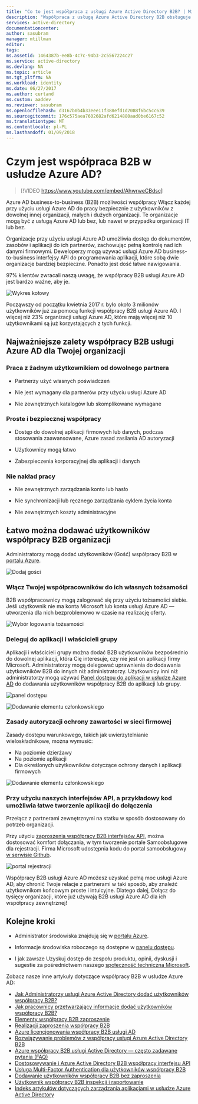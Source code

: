 ```yaml
---
title: "Co to jest współpraca z usługi Azure Active Directory B2B? | Microsoft Docs"
description: "Współpraca z usługą Azure Active Directory B2B obsługuje relacji między firmami, umożliwiając partnerom biznesowym selektywne uzyskiwanie dostępu do aplikacji firmowych."
services: active-directory
documentationcenter: 
author: sasubram
manager: mtillman
editor: 
tags: 
ms.assetid: 1464387b-ee8b-4c7c-94b3-2c5567224c27
ms.service: active-directory
ms.devlang: NA
ms.topic: article
ms.tgt_pltfrm: NA
ms.workload: identity
ms.date: 06/27/2017
ms.author: curtand
ms.custom: aaddev
ms.reviewer: sasubram
ms.openlocfilehash: d3167b0b4b33eee11f388efd1d2088f6bc5cc639
ms.sourcegitcommit: 176c575aea7602682afd6214880aad0be6167c52
ms.translationtype: MT
ms.contentlocale: pl-PL
ms.lasthandoff: 01/09/2018
---
```

# <a name="what-is-azure-ad-b2b-collaboration"></a>Czym jest współpraca B2B w usłudze Azure AD?

>[!VIDEO https://www.youtube.com/embed/AhwrweCBdsc]

Azure AD business-to-business (B2B) możliwości współpracy Włącz każdej przy użyciu usługi Azure AD do pracy bezpiecznie z użytkowników z dowolnej innej organizacji, małych i dużych organizacji. Te organizacje mogą być z usługą Azure AD lub bez, lub nawet w przypadku organizacji IT lub bez. 

Organizacje przy użyciu usługi Azure AD umożliwia dostęp do dokumentów, zasobów i aplikacji do ich partnerów, zachowując pełną kontrolę nad ich danymi firmowymi. Deweloperzy mogą używać usługi Azure AD business-to-business interfejsy API do programowania aplikacji, które sobą dwie organizacje bardziej bezpieczne. Ponadto jest dość łatwe nawigowania.

97% klientów zwracali naszą uwagę, że współpracy B2B usługi Azure AD jest bardzo ważne, aby je.

![Wykres kołowy](media/active-directory-b2b-what-is-azure-ad-b2b/97-percent-support.png)

Począwszy od początku kwietnia 2017 r. było około 3 milionów użytkowników już za pomocą funkcji współpracy B2B usługi Azure AD. I więcej niż 23% organizacji usługi Azure AD, które mają więcej niż 10 użytkownikami są już korzystających z tych funkcji.

## <a name="the-key-benefits-of-azure-ad-b2b-collaboration-to-your-organization"></a>Najważniejsze zalety współpracy B2B usługi Azure AD dla Twojej organizacji

### <a name="work-with-any-user-from-any-partner"></a>Praca z żadnym użytkownikiem od dowolnego partnera

* Partnerzy użyć własnych poświadczeń

* Nie jest wymagany dla partnerów przy użyciu usługi Azure AD

* Nie zewnętrznych katalogów lub skomplikowane wymagane

### <a name="simple-and-secure-collaboration"></a>Proste i bezpiecznej współpracy

* Dostęp do dowolnej aplikacji firmowych lub danych, podczas stosowania zaawansowane, Azure zasad zasilania AD autoryzacji

* Użytkownicy mogą łatwo

* Zabezpieczenia korporacyjnej dla aplikacji i danych

### <a name="no-management-overhead"></a>Nie nakład pracy

* Nie zewnętrznych zarządzania konto lub hasło

* Nie synchronizacji lub ręcznego zarządzania cyklem życia konta

* Nie zewnętrznych koszty administracyjne

## <a name="you-can-easily-add-b2b-collaboration-users-to-your-organization"></a>Łatwo można dodawać użytkowników współpracy B2B organizacji

Administratorzy mogą dodać użytkowników (Gość) współpracy B2B w [portalu Azure](https://portal.azure.com).

![Dodaj gości](media/active-directory-b2b-what-is-azure-ad-b2b/adding-b2b-users-admin.png)

### <a name="enable-your-collaborators-to-bring-their-own-identity"></a>Włącz Twojej współpracowników do ich własnych tożsamości

B2B współpracownicy mogą zalogować się przy użyciu tożsamości siebie. Jeśli użytkownik nie ma konta Microsoft lub konta usługi Azure AD — utworzenia dla nich bezproblemowo w czasie na realizację oferty.

![Wybór logowania tożsamości](media/active-directory-b2b-what-is-azure-ad-b2b/sign-in-identity-choice.png)

### <a name="delegate-to-application-and-group-owners"></a>Deleguj do aplikacji i właścicieli grupy 
Aplikacji i właścicieli grupy można dodać B2B użytkowników bezpośrednio do dowolnej aplikacji, która Cię interesuje, czy nie jest on aplikacji firmy Microsoft. Administratorzy mogą delegować uprawnienia do dodawania użytkowników B2B do innych niż administratorzy. Użytkownicy inni niż administratorzy mogą używać [Panel dostępu do aplikacji w usłudze Azure AD](https://myapps.microsoft.com) do dodawania użytkowników współpracy B2B do aplikacji lub grupy.

![panel dostępu](media/active-directory-b2b-what-is-azure-ad-b2b/access-panel.png)

![Dodawanie elementu członkowskiego](media/active-directory-b2b-what-is-azure-ad-b2b/add-member.png)

### <a name="authorization-policies-protect-your-corporate-content"></a>Zasady autoryzacji ochrony zawartości w sieci firmowej

Zasady dostępu warunkowego, takich jak uwierzytelnianie wieloskładnikowe, można wymusić:
- Na poziomie dzierżawy
- Na poziomie aplikacji
- Dla określonych użytkowników dotyczące ochrony danych i aplikacji firmowych

![Dodawanie elementu członkowskiego](media/active-directory-b2b-what-is-azure-ad-b2b/add-member.png)

### <a name="use-our-apis-and-sample-code-to-easily-build-applications-to-onboard"></a>Przy użyciu naszych interfejsów API, a przykładowy kod umożliwia łatwe tworzenie aplikacji do dołączenia
Przełącz z partnerami zewnętrznymi na statku w sposób dostosowany do potrzeb organizacji.

Przy użyciu [zaproszenia współpracy B2B interfejsów API](https://developer.microsoft.com/graph/docs/api-reference/v1.0/resources/invitation), można dostosować komfort dołączania, w tym tworzenie portale Samoobsługowe dla rejestracji. Firma Microsoft udostępnia kodu do portal samoobsługowy [w serwisie Github](https://github.com/Azure/active-directory-dotnet-graphapi-b2bportal-web).

![portal rejestracji](media/active-directory-b2b-what-is-azure-ad-b2b/sign-up-portal.png)

Współpracy B2B usługi Azure AD możesz uzyskać pełną moc usługi Azure AD, aby chronić Twoje relacje z partnerami w taki sposób, aby znaleźć użytkownikom końcowym proste i intuicyjne. Dlatego dalej, Dołącz do tysięcy organizacji, które już używają B2B usługi Azure AD dla ich współpracy zewnętrznej!

## <a name="next-steps"></a>Kolejne kroki

* Administrator środowiska znajdują się w [portalu Azure](https://portal.azure.com).

* Informacje środowiska roboczego są dostępne w [panelu dostępu](https://myapps.microsoft.com).

* I jak zawsze Uzyskuj dostęp do zespołu produktu, opinii, dyskusji i sugestie za pośrednictwem naszego [społeczność techniczna Microsoft](https://techcommunity.microsoft.com/t5/Azure-Active-Directory-B2B/bd-p/AzureAD_B2b).

Zobacz nasze inne artykuły dotyczące współpracy B2B w usłudze Azure AD:

* [Jak Administratorzy usługi Azure Active Directory dodać użytkowników współpracy B2B?](active-directory-b2b-admin-add-users.md)
* [Jak pracownicy przetwarzający informacje dodać użytkowników współpracy B2B?](active-directory-b2b-iw-add-users.md)
* [Elementy współpracy B2B zaproszenie](active-directory-b2b-invitation-email.md)
* [Realizacji zaproszenia współpracy B2B](active-directory-b2b-redemption-experience.md)
* [Azure licencjonowania współpracy B2B usługi AD](active-directory-b2b-licensing.md)
* [Rozwiązywanie problemów z współpracy usługi Azure Active Directory B2B](active-directory-b2b-troubleshooting.md)
* [Azure współpracy B2B usługi Active Directory — często zadawane pytania (FAQ)](active-directory-b2b-faq.md)
* [Dostosowywanie i Azure Active Directory B2B współpracy interfejsu API](active-directory-b2b-api.md)
* [Usługa Multi-Factor Authentication dla użytkowników współpracy B2B](active-directory-b2b-mfa-instructions.md)
* [Dodawanie użytkowników współpracy B2B bez zaproszenia](active-directory-b2b-add-user-without-invite.md)
* [Użytkownik współpracy B2B inspekcji i raportowanie](active-directory-b2b-auditing-and-reporting.md)
* [Indeks artykułów dotyczących zarządzania aplikacjami w usłudze Azure Active Directory](active-directory-apps-index.md)
